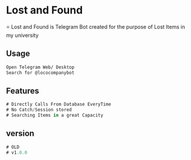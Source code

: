 # Lost and Found

⭐️ Lost and Found is Telegram Bot created for the purpose of Lost Items in my university

## Usage

```bash
Open Telegram Web/ Desktop
Search for @lococompanybot
```

## Features

```Javascript
# Directly Calls From Database EveryTime
# No Catch/Session stored
# Searching Items in a great Capacity
```

## version

```Javascript
# OLD
# v1.0.0
```
